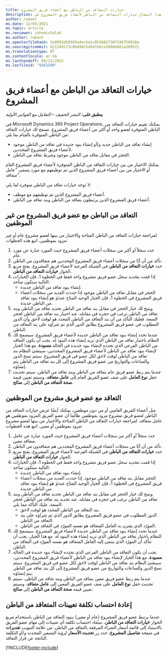 ```yaml
---
title: خيارات التعاقد من الباطن مع أعضاء فريق المشروع
description: يشرح هذا المقال خيارات التعاقد من الباطن لأعضاء فريق المشروع في Microsoft Dynamics 365 Project Operations.
author: rumant
ms.date: 12/03/2021
ms.topic: article
ms.reviewer: johnmichalak
ms.author: rumant
ms.openlocfilehash: 5e0955d58365a4ecbe1c053882736f196758816e
ms.sourcegitcommit: b2224d1f3c0bd4925d647e6ca3960db81a209521
ms.translationtype: HT
ms.contentlocale: ar-SA
ms.lasthandoff: 08/11/2022
ms.locfileid: "9261589"
---
```

# <a name="subcontracting-options-for-project-team-members"></a>خيارات التعاقد من الباطن مع أعضاء فريق المشروع

_**ينطبق على:** النشر الخفيف – التعامل مع الفواتير الأولية_

في Microsoft Dynamics 365 Project Operations، يمكنك تقييم خيارات التعاقد من الباطن المتوفرة لعضو واحد أو أكثر من أعضاء فريق المشروع. تسمح لك خيارات التعاقد من الباطن المتوفرة بالقيام بما يلي:

- إنشاء تعاقد من الباطن جديد و/أو إنشاء بنود جديدة في تعاقد من الباطن موجود لأعضاء فريق المشروع المحددين. 
- الحجز في مقابل تعاقد من الباطن موجود وشرط تعاقد من الباطن. 

يمكنك الاختيار من بين خيارات التعاقد من الباطن المتوفرة لأعضاء فريق المشروع العام أو الاختيار من بين أعضاء فريق المشروع الذين تم توظيفهم مع مورد يسمى "عامل متعاقد". 

لا توجد خيارات تعاقد من الباطن متوفرة لما يلي:

- أعضاء فريق المشروع الذين تم توظيفهم مع موظف. 
- أعضاء فريق المشروع الذين يرتبطون بتعاقد من الباطن وبند تعاقد من الباطن. 

## <a name="subcontracting-an-unstaffed-project-team-member"></a>التعاقد من الباطن مع عضو فريق المشروع من غير الموظفين

لمراجعة خيارات التعاقد من الباطن المتاحة والاختيار من بينها لعضو مشروع عام أو غير مزود بموظفين، اتبع هذه الخطوات:

1. حدد سجلاً أو أكثر من سجلات أعضاء فريق المشروع حيث المورد عبارة عن مورد عام.
2. تأكد من أن أيًا من سجلات أعضاء فريق المشروع المحددين هم متعاقدون من الباطن. 
3. حدد **خيارات التعاقد من الباطن** في الشبكة الفرعية لأعضاء فريق المشروع. يفتح مربع الحوار **خيارات التعاقد من الباطن**. 
4. إذا قمت بتحديد سجل عضو فريق مشروع واحد فقط في الخطوة 1، فإن الخيارات التالية ستكون متاحة:
    - إنشاء بنود تعاقد من الباطن جديدة. 
    - الحجز في مقابل تعاقد من الباطن موجود إذا حددت العديد من سجلات أعضاء فريق المشروع في الخطوة 1، فإن الخيار الوحيد المتاح عندئذٍ هو إنشاء بنود تعاقد من الباطن جديدة.
5. ويتيح لك خيار الحجز في مقابل بند تعاقد من الباطن تحديد تعاقد من الباطن وبند تعاقد من الباطن ترغب في حجزه في مقابله. عند اختيار بند تعاقد من الباطن لحجز السعة، فعليك التأكد من أن بند التعاقد من الباطن المحدد هو لوقت لاحق وأن الدور المطلوب في عضو فريق المشروع يطابق الدور الذي تم شراؤه على بند التعاقد من الباطن.
6. عندما تحدد إنشاء بنود تعاقد من الباطن جديدة لأعضاء فريق المشروع، سيسمح لك النظام باختيار تعاقد من الباطن الذي تريد إنشاء هذه البنود له. يجب أن يكون التعاقد من الباطن الفرعي الذي تحدده لإنشاء بنود جديدة في الحالة **مسودة**. مع هذا الخيار لإنشاء بنود تعاقد من الباطن لأعضاء فريق المشروع المحددين، سينشئ النظام بند تعاقد من الباطن لوقت لاحق لكل عضو في فريق المشروع. سيتم نسخ الدور والساعات والتواريخ من عضو فريق المشروع إلى كل بند تعاقد من الباطن يتم إنشاؤه. 
7. عندما يتم ربط عضو فريق عام بتعاقد من الباطن وبند تعاقد من الباطن، سيتم تحديث حقل **نوع العامل** على صف عضو الفريق العام إلى **عامل متعاقد**، وسيتم تعيين قيمة **صحة التعاقد من الباطن** إلى **صالح**.

## <a name="subcontracting-a-staffed-project-team-member"></a>التعاقد مع عضو فريق مشروع من الموظفين

مثل أعضاء الفريق العامين أو من دون موظفين، يمكنك أيضًا عرض خيارات التعاقد من الباطن لعضو فريق مشروع مزود بموظفين طالما أن عضو الفريق المزود بموظفين هو عامل متعاقد. لمراجعة خيارات التعاقد من الباطن المتاحة والاختيار من بينها لعضو مشروع مزود بموظفين أو معين، اتبع هذه الخطوات:

1. حدد سجلاً أو أكثر من سجلات أعضاء فريق المشروع حيث المورد عبارة عن عامل متعاقد معين.
2. تأكد من أن أيًا من سجلات أعضاء فريق المشروع المحددين هم متعاقدون من الباطن. 
3. حدد **خيارات التعاقد من الباطن** في الشبكة الفرعية لأعضاء فريق المشروع. يفتح مربع الحوار **خيارات التعاقد من الباطن**. 
4. إذا قمت بتحديد سجل عضو فريق مشروع واحد فقط في الخطوة 1، فإن الخيارات التالية ستكون متاحة:
      - إنشاء بنود تعاقد من الباطن جديدة.
      - الحجز مقابل بند تعاقد من الباطن موجود.
  إذا حددت العديد من سجلات أعضاء فريق المشروع في الخطوة 1، فإن الخيار الوحيد المتاح عندئذٍ هو إنشاء بنود تعاقد من الباطن جديدة.
5. ويتيح لك خيار الحجز في مقابل بند تعاقد من الباطن تحديد تعاقد من الباطن وبند تعاقد من الباطن ترغب في حجزه في مقابله. عند تحديد بند تعاقد من الباطن لحجز السعة، عليك التأكد مما يلي:
      - بند التعاقد من الباطن المحدد هو لوقت لاحق. 
      - الدور المطلوب في عضو فريق المشروع يطابق الدور الذي تم شراؤه على بند التعاقد من الباطن. 
      - المورّد الذي يقترن به العامل المتعاقد هو نفسه المورّد في التعاقد من الباطن.
6. عندما تحدد إنشاء بنود تعاقد من الباطن جديدة لأعضاء فريق المشروع، سيسمح لك النظام باختيار تعاقد من الباطن الذي تريد إنشاء هذه البنود له. مع هذا الخيار، يجب أن تتأكد أن المورّد الذي ينتمي إليه العامل المتعاقد هو نفسه المورّد في التعاقد من الباطن. 
7. يجب أن يكون التعاقد من الباطن الفرعي الذي تحدده لإنشاء بنود جديدة في الحالة **مسودة**. مع هذا الخيار لإنشاء بنود تعاقد من الباطن لأعضاء فريق المشروع المحددين، سينشئ النظام بند تعاقد من الباطن لوقت لاحق لكل عضو في فريق المشروع. سيتم نسخ الدور والساعات والتواريخ من عضو فريق المشروع إلى كل بند تعاقد من الباطن يتم إنشاؤه.  
8. عندما يتم ربط عضو فريق معين بتعاقد من الباطن وبند تعاقد من الباطن، سيتم تحديث حقل **نوع العامل** على صف عضو الفريق المعين إلى **عامل متعاقد**، وسيتم تعيين قيمة **صحة التعاقد من الباطن** إلى **صالح**.

## <a name="re-costing-subcontractor-assignments"></a>إعادة احتساب تكلفة تعيينات المتعاقد من الباطن

عندما يرتبط عضو فريق المشروع (عام أو معين) ببنود التعاقد من الباطن باستخدام مربع الحوار **خيارات التعاقد من الباطن**، سيُعاد احتساب تكلفة أي تعيينات إلى مهام عضو الفريق بالاستناد إلى قائمة أسعار الشراء المرفقة بالتعاقد من الباطن. من علامة التبويب **تقديرات** في صفحة **تفاصيل المشروع**، حدد زر **تحديث الأسعار** لرؤية التسعير المحدث و/أو التكلفة الناتجة عن قرار التعاقد.

[!INCLUDE[footer-include](../../includes/footer-banner.md)]
